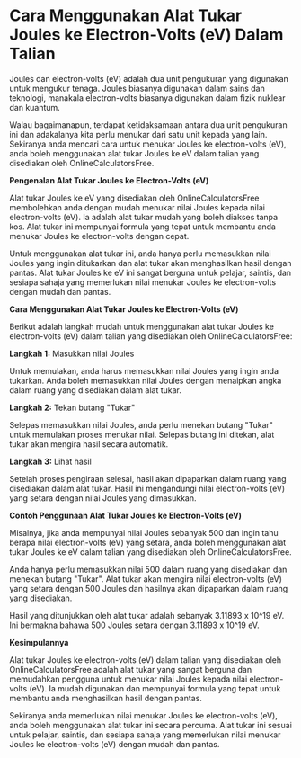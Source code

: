 Cara Menggunakan Alat Tukar Joules ke Electron-Volts (eV) Dalam Talian
======================================================================

Joules dan electron-volts (eV) adalah dua unit pengukuran yang digunakan untuk mengukur tenaga. Joules biasanya digunakan dalam sains dan teknologi, manakala electron-volts biasanya digunakan dalam fizik nuklear dan kuantum.

Walau bagaimanapun, terdapat ketidaksamaan antara dua unit pengukuran ini dan adakalanya kita perlu menukar dari satu unit kepada yang lain. Sekiranya anda mencari cara untuk menukar Joules ke electron-volts (eV), anda boleh menggunakan alat tukar Joules ke eV dalam talian yang disediakan oleh OnlineCalculatorsFree.

**Pengenalan Alat Tukar Joules ke Electron-Volts (eV)**

Alat tukar Joules ke eV yang disediakan oleh OnlineCalculatorsFree membolehkan anda dengan mudah menukar nilai Joules kepada nilai electron-volts (eV). Ia adalah alat tukar mudah yang boleh diakses tanpa kos. Alat tukar ini mempunyai formula yang tepat untuk membantu anda menukar Joules ke electron-volts dengan cepat.

Untuk menggunakan alat tukar ini, anda hanya perlu memasukkan nilai Joules yang ingin ditukarkan dan alat tukar akan menghasilkan hasil dengan pantas. Alat tukar Joules ke eV ini sangat berguna untuk pelajar, saintis, dan sesiapa sahaja yang memerlukan nilai menukar Joules ke electron-volts dengan mudah dan pantas.

**Cara Menggunakan Alat Tukar Joules ke Electron-Volts (eV)**

Berikut adalah langkah mudah untuk menggunakan alat tukar Joules ke electron-volts (eV) dalam talian yang disediakan oleh OnlineCalculatorsFree:

**Langkah 1:** Masukkan nilai Joules

Untuk memulakan, anda harus memasukkan nilai Joules yang ingin anda tukarkan. Anda boleh memasukkan nilai Joules dengan menaipkan angka dalam ruang yang disediakan dalam alat tukar.

**Langkah 2:** Tekan butang "Tukar"

Selepas memasukkan nilai Joules, anda perlu menekan butang "Tukar" untuk memulakan proses menukar nilai. Selepas butang ini ditekan, alat tukar akan mengira hasil secara automatik.

**Langkah 3:** Lihat hasil

Setelah proses pengiraan selesai, hasil akan dipaparkan dalam ruang yang disediakan dalam alat tukar. Hasil ini mengandungi nilai electron-volts (eV) yang setara dengan nilai Joules yang dimasukkan.

**Contoh Penggunaan Alat Tukar Joules ke Electron-Volts (eV)**

Misalnya, jika anda mempunyai nilai Joules sebanyak 500 dan ingin tahu berapa nilai electron-volts (eV) yang setara, anda boleh menggunakan alat tukar Joules ke eV dalam talian yang disediakan oleh OnlineCalculatorsFree.

Anda hanya perlu memasukkan nilai 500 dalam ruang yang disediakan dan menekan butang "Tukar". Alat tukar akan mengira nilai electron-volts (eV) yang setara dengan 500 Joules dan hasilnya akan dipaparkan dalam ruang yang disediakan.

Hasil yang ditunjukkan oleh alat tukar adalah sebanyak 3.11893 x 10^19 eV. Ini bermakna bahawa 500 Joules setara dengan 3.11893 x 10^19 eV.

**Kesimpulannya**

Alat tukar Joules ke electron-volts (eV) dalam talian yang disediakan oleh OnlineCalculatorsFree adalah alat tukar yang sangat berguna dan memudahkan pengguna untuk menukar nilai Joules kepada nilai electron-volts (eV). Ia mudah digunakan dan mempunyai formula yang tepat untuk membantu anda menghasilkan hasil dengan pantas.

Sekiranya anda memerlukan nilai menukar Joules ke electron-volts (eV), anda boleh menggunakan alat tukar ini secara percuma. Alat tukar ini sesuai untuk pelajar, saintis, dan sesiapa sahaja yang memerlukan nilai menukar Joules ke electron-volts (eV) dengan mudah dan pantas.